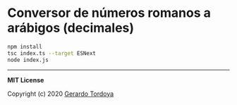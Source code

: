 # Conversor de números romanos a arábigos (decimales)

```sh
npm install
tsc index.ts --target ESNext
node index.js
```

---

**MIT License**

Copyright (c) 2020 [Gerardo Tordoya](https://zherar7ordoya.github.io/)
